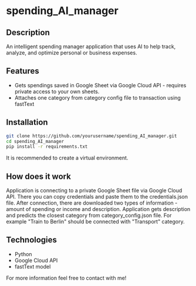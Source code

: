 # spending_AI_manager

## Description

An intelligent spending manager application that uses AI to help track, analyze, and optimize personal or business expenses.

## Features

- Gets spendings saved in Google Sheet via Google Cloud API - requires private access to your own sheets.
- Attaches one category from category config file to transaction using fastText

## Installation

```bash
git clone https://github.com/yourusername/spending_AI_manager.git
cd spending_AI_manager
pip install -r requirements.txt
```

It is recommended to create a virtual environment.

## How does it work

Application is connecting to a private Google Sheet file via Google Cloud API. There you can copy credentials and paste them to the credentials.json file.
After connection, there are downloaded two types of information - amount of spending or income and description.
Application gets description and predicts the closest category from category_config.json file. For example "Train to Berlin" should be connected with "Transport" category.

## Technologies

- Python
- Google Cloud API
- fastText model

For more information feel free to contact with me!
